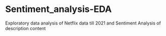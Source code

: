 # Sentiment_analysis-EDA
Exploratory data analysis of Netflix data till 2021 and Sentiment Analysis of description content
